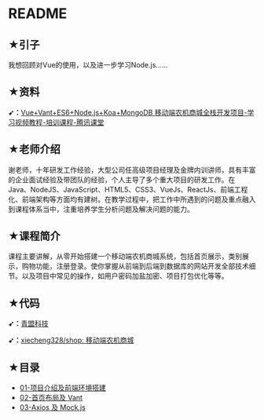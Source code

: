 # README

## ★引子

我想回顾对Vue的使用，以及进一步学习Node.js……

## ★资料

**➹：**[Vue+Vant+ES6+Node.js+Koa+MongoDB 移动端农机商城全栈开发项目-学习视频教程-培训课程-腾讯课堂](https://ke.qq.com/course/453495)

## ★老师介绍

谢老师，十年研发工作经验，大型公司任高级项目经理及金牌内训讲师，具有丰富的企业面试经验及带团队的经验，个人主导了多个重大项目的研发工作。在Java、NodeJS、JavaScript、HTML5、CSS3、VueJs、ReactJs、前端工程化、前端架构等方面均有建树。在教学过程中，把工作中所遇到的问题及重点融入到课程体系当中，注重培养学生分析问题及解决问题的能力。

## ★课程简介

课程主要讲解，从零开始搭建一个移动端农机商城系统，包括首页展示，类别展示，购物功能，注册登录。使你掌握从前端到后端到数据库的网站开发全部技术细节。以及项目中常见的操作，如用户密码加盐加密、项目打包优化等等。

## ★代码

**➹：**[青盟科技](http://www.qingmengtech.com/classdetail?id=31)

**➹：**[xiecheng328/shop: 移动端农机商城](https://github.com/xiecheng328/shop)

## ★目录

- [01-项目介绍及前端环境搭建](./01.md)
- [02-首页布局及 Vant](./02.md)
- [03-Axios 及 Mock.js](./03.md)